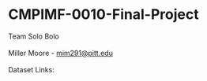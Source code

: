 # CMPIMF-0010-Final-Project

Team Solo Bolo<br>  
Miller Moore - mim291@pitt.edu<br>  
Dataset Links:<br>  


